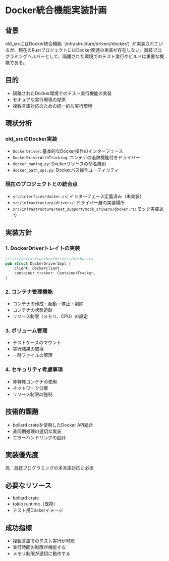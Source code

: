 # Docker統合機能実装計画

## 背景
old_srcにはDocker統合機能（infrastructure/drivers/docker/）が実装されているが、現在のRustプロジェクトにはDocker関連の実装が存在しない。競技プログラミングヘルパーとして、隔離された環境でのテスト実行やビルドは重要な機能である。

## 目的
- 隔離されたDocker環境でのテスト実行機能の実装
- セキュアな実行環境の提供
- 複数言語対応のための統一的な実行環境

## 現状分析

### old_srcのDocker実装
- `DockerDriver`: 基本的なDocker操作のインターフェース
- `DockerDriverWithTracking`: コンテナの追跡機能付きドライバー
- `docker_naming.py`: Dockerリソースの命名規則
- `docker_path_ops.py`: Dockerパス操作ユーティリティ

### 現在のプロジェクトとの統合点
- `src/interfaces/docker.rs`: インターフェース定義済み（未実装）
- `src/infrastructure/drivers/`: ドライバー層の実装場所
- `src/infrastructure/test_support/mock_drivers/docker.rs`: モック実装あり

## 実装方針

### 1. DockerDriverトレイトの実装
```rust
// src/infrastructure/drivers/docker.rs
pub struct DockerDriverImpl {
    client: DockerClient,
    container_tracker: ContainerTracker,
}
```

### 2. コンテナ管理機能
- コンテナの作成・起動・停止・削除
- コンテナの状態追跡
- リソース制限（メモリ、CPU）の設定

### 3. ボリューム管理
- テストケースのマウント
- 実行結果の取得
- 一時ファイルの管理

### 4. セキュリティ考慮事項
- 非特権コンテナの使用
- ネットワーク分離
- リソース制限の強制

## 技術的課題
- bollard crateを使用したDocker API統合
- 非同期処理の適切な実装
- エラーハンドリングの設計

## 実装優先度
高：競技プログラミングの多言語対応に必須

## 必要なリソース
- bollard crate
- tokio runtime（既存）
- テスト用Dockerイメージ

## 成功指標
- 複数言語でのテスト実行が可能
- 実行時間の制限が機能する
- メモリ制限が適切に動作する